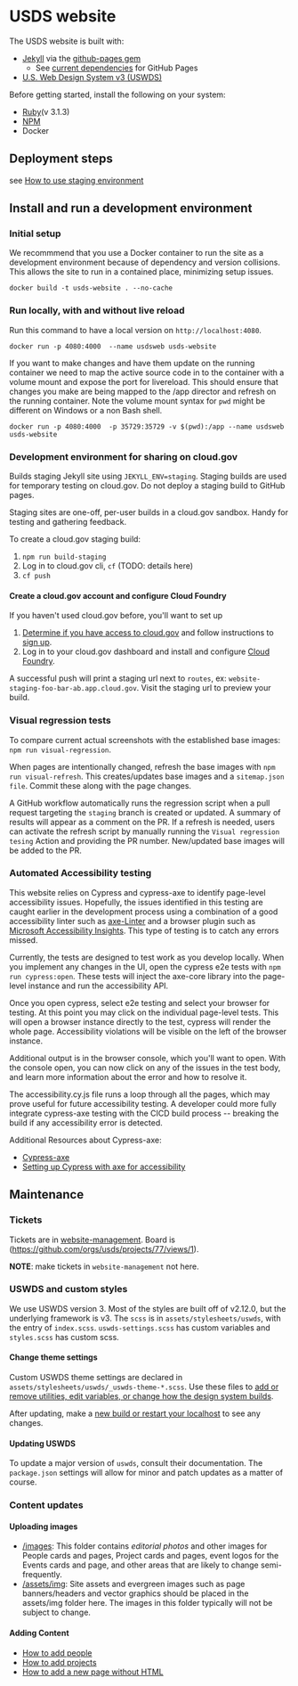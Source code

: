 # USDS website

The USDS website is built with:

- [Jekyll](https://jekyllrb.com/) via the [github-pages gem](https://rubygems.org/gems/github-pages)
  - See [current dependencies](https://pages.github.com/versions/) for GitHub Pages
- [U.S. Web Design System v3 (USWDS)](https://designsystem.digital.gov/)

Before getting started, install the following on your system:

- [Ruby](https://www.ruby-lang.org/en/documentation/installation/)(v 3.1.3)
- [NPM](https://github.com/npm/cli)
- Docker

## Deployment steps

see [How to use staging environment](https://github.com/usds/website-management#how-to-use-the-usds-website-staging-environment)

## Install and run a development environment

### Initial setup

We recommmend that you use a Docker container to run the site as a development environment because of dependency and version collisions. This allows the site to run in a contained place, minimizing setup issues.

```
docker build -t usds-website . --no-cache
```

### Run locally, with and without live reload

Run this command to have a local version on `http://localhost:4080`.

```
docker run -p 4080:4000  --name usdsweb usds-website
```

If you want to make changes and have them update on the running container
we need to map the active source code in to the container with a volume mount and
expose the port for livereload. This should ensure that changes you make are being
mapped to the /app director and refresh on the running container. Note the volume mount syntax
for `pwd` might be different on Windows or a non Bash shell.

```
docker run -p 4080:4000  -p 35729:35729 -v $(pwd):/app --name usdsweb usds-website
```

### Development environment for sharing on cloud.gov

Builds staging Jekyll site using `JEKYLL_ENV=staging`. Staging builds are used for temporary testing on cloud.gov. Do not deploy a staging build to GitHub pages.

Staging sites are one-off, per-user builds in a cloud.gov sandbox. Handy for testing and gathering feedback.

To create a cloud.gov staging build:

1. `npm run build-staging`
1. Log in to cloud.gov cli, `cf` (TODO: details here)
1. `cf push`

#### Create a cloud.gov account and configure Cloud Foundry

If you haven't used cloud.gov before, you'll want to set up

1. [Determine if you have access to cloud.gov](https://cloud.gov/docs/getting-started/accounts/) and follow instructions to [sign up](https://cloud.gov/docs/getting-started/setup/).
2. Log in to your cloud.gov dashboard and install and configure [Cloud Foundry](https://cloud.gov/docs/getting-started/setup/).

A successful push will print a staging url next to `routes`, ex: `website-staging-foo-bar-ab.app.cloud.gov`. Visit the staging url to preview your build.

### Visual regression tests

To compare current actual screenshots with the established base images: `npm run visual-regression`.

When pages are intentionally changed, refresh the base images with `npm run visual-refresh`. This creates/updates base images and a `sitemap.json file`. Commit these along with the page changes.

A GitHub workflow automatically runs the regression script when a pull request targeting the `staging` branch is created or updated. A summary of results will appear as a comment on the PR. If a refresh is needed, users can activate the refresh script by manually running the `Visual regression tesing` Action and providing the PR number. New/updated base images will be added to the PR.

### Automated Accessibility testing

This website relies on Cypress and cypress-axe to identify page-level accessibility issues. Hopefully, the issues identified in this testing are caught earlier in the development process using a combination of a good accessibility linter such as [axe-Linter](https://marketplace.visualstudio.com/items?itemName=deque-systems.vscode-axe-linter) and a browser plugin such as [Microsoft Accessibility Insights](https://accessibilityinsights.io/docs/web/overview/). This type of testing is to catch any errors missed.

Currently, the tests are designed to test work as you develop locally. When you implement any changes in the UI, open the cypress e2e tests with `npm run cypress:open`. These tests will inject the axe-core library into the page-level instance and run the accessibility API.

Once you open cypress, select e2e testing and select your browser for testing. At this point you may click on the individual page-level tests. This will open a browser instance directly to the test, cypress will render the whole page. Accessibility violations will be visible on the left of the browser instance.

Additional output is in the browser console, which you'll want to open. With the console open, you can now click on any of the issues in the test body, and learn more information about the error and how to resolve it.

The accessibility.cy.js file runs a loop through all the pages, which may prove useful for future accessibility testing. A developer could more fully integrate cypress-axe testing with the CICD build process -- breaking the build if any accessibility error is detected.

Additional Resources about Cypress-axe:

- [Cypress-axe](https://www.npmjs.com/package/cypress-axe)
- [Setting up Cypress with axe for accessibility](https://timdeschryver.dev/blog/setting-up-cypress-with-axe-for-accessibility)

## Maintenance

### Tickets

Tickets are in [website-management](https://github.com/usds/website-management). Board is (https://github.com/orgs/usds/projects/77/views/1).

**NOTE**: make tickets in `website-management` not here.

### USWDS and custom styles

We use USWDS version 3. Most of the styles are built off of v2.12.0, but the underlying framework is v3. The `scss` is in `assets/stylesheets/uswds`, with the entry of `index.scss`. `uswds-settings.scss` has custom variables and `styles.scss` has custom scss.

#### Change theme settings

Custom USWDS theme settings are declared in `assets/stylesheets/uswds/_uswds-theme-*.scss`. Use these files to [add or remove utilities, edit variables, or change how the design system builds](https://designsystem.digital.gov/documentation/settings/).

After updating, make a [new build or restart your localhost](#running-and-building) to see any changes.

#### Updating USWDS

To update a major version of `uswds`, consult their documentation. The `package.json` settings will allow for minor and patch updates as a matter of course.

### Content updates

#### Uploading images

- [/images](https://github.com/usds/website/tree/master/images): This folder contains _editorial photos_ and other images for People cards and pages, Project cards and pages, event logos for the Events cards and page, and other areas that are likely to change semi-frequently.
- [/assets/img](https://github.com/usds/website/tree/master/assets/img): Site assets and evergreen images such as page banners/headers and vector graphics should be placed in the assets/img folder here. The images in this folder typically will not be subject to change.

#### Adding Content

- [How to add people](<https://github.com/usds/website/wiki/Adding-People-(carousel-and-pages)>)
- [How to add projects](<https://github.com/usds/website/wiki/Adding-projects-(carousel-and-pages)>)
- [How to add a new page without HTML](https://github.com/usds/website/wiki/Adding-a-simple-page)
